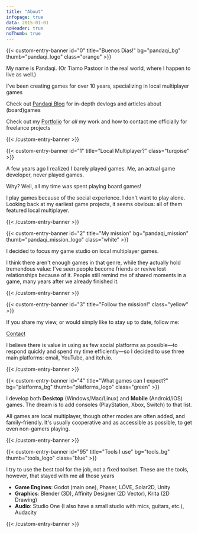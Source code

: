 ```yaml
---
title: "About"
infopage: true
data: 2015-01-01
noHeader: true
noThumb: true
---
```


{{< custom-entry-banner id="0" title="Buenos Dias!" bg="pandaqi_bg" thumb="pandaqi_logo" class="orange" >}}

My name is Pandaqi. (Or Tiamo Pastoor in the real world, where I happen to live as well.)

I've been creating games for over 10 years, specializing in local multiplayer games

Check out [Pandaqi Blog](https://pandaqi.com/blog) for in-depth devlogs and articles about (board)games

Check out my [Portfolio](https://rodepanda.com) for _all_ my work and how to contact me officially for freelance projects

{{< /custom-entry-banner >}}

{{< custom-entry-banner id="1" title="Local Multiplayer?" class="turqoise" >}}

A few years ago I realized I barely played games. Me, an actual game developer, never played games.

Why? Well, all my time was spent playing board games! 

I play games because of the social experience. I don't want to play alone. Looking back at my earliest game projects, it seems obvious: all of them featured local multiplayer.

{{< /custom-entry-banner >}}

{{< custom-entry-banner id="2" title="My mission" bg="pandaqi_mission" thumb="pandaqi_mission_logo" class="white" >}}

I decided to focus my game studio on local multiplayer games.

I think there aren't enough games in that genre, while they actually hold tremendous value: I've seen people become friends or revive lost relationships because of it. People still remind me of shared moments in a game, many years after we already finished it.

{{< /custom-entry-banner >}}

{{< custom-entry-banner id="3" title="Follow the mission!" class="yellow" >}}

If you share my view, or would simply like to stay up to date, follow me:

<a href="/info/contact" class="btn">Contact</a>

I believe there is value in using as few social platforms as possible—to respond quickly and spend my time efficiently—so I decided to use three main platforms: email, YouTube, and itch.io.

{{< /custom-entry-banner >}}

{{< custom-entry-banner id="4" title="What games can I expect?" bg="platforms_bg" thumb="platforms_logo" class="green" >}}

I develop both **Desktop** (Windows/Mac/Linux) and **Mobile** (Android/iOS) games. The dream is to add consoles (PlayStation, Xbox, Switch) to that list.

All games are local multiplayer, though other modes are often added, and family-friendly. It's usually cooperative and as accessible as possible, to get even non-gamers playing.

{{< /custom-entry-banner >}}

{{< custom-entry-banner id="95" title="Tools I use" bg="tools_bg" thumb="tools_logo" class="blue" >}}

I try to use the best tool for the job, not a fixed toolset. These are the tools, however, that stayed with me all those years
- **Game Engines**: Godot (main one), Phaser, LÖVE, Solar2D, Unity
- **Graphics**: Blender (3D), Affinity Designer (2D Vector), Krita (2D Drawing)
- **Audio**: Studio One (I also have a small studio with mics, guitars, etc.), Audacity

{{< /custom-entry-banner >}}